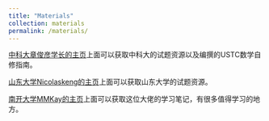 ```yaml
---
title: "Materials"
collection: materials
permalink: /materials/
---
```


[中科大章俊彦学长的主页](https://www.zhangjy9610.me/index-cn.html)上面可以获取中科大的试题资源以及编撰的USTC数学自修指南。

[山东大学Nicolaskeng的主页](https://nicolaskeng.github.io)上面可以获取山东大学的试题资源。

[南开大学MMKay的主页](https://mmkaymath.github.io/KaiZhu2003.github.io/)上面可以获取这位大佬的学习笔记，有很多值得学习的地方。
